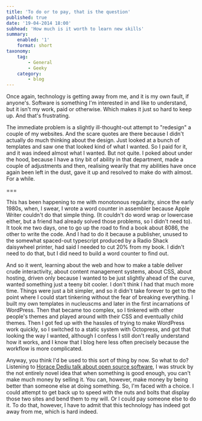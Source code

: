 ```yaml
---
title: 'To do or to pay, that is the question'
published: true
date: '19-04-2014 18:00'
subhead: 'How much is it worth to learn new skills'
summary:
    enabled: '1'
    format: short
taxonomy:
    tag:
        - General
        - Geeky
    category:
        - blog
---
```


Once again, technology is getting away from me, and it is my own fault, if anyone's. Software is something I'm interested in and like to understand, but it isn't my work, paid or otherwise. Which makes it just so hard to keep up. And that's frustrating.

The immediate problem is a slightly ill-thought-out attempt to "redesign" a couple of my websites. And the scare quotes are there because I didn't actually do much thinking about the design. Just looked at a bunch of templates and saw one that looked kind of what I wanted. So I paid for it, and it was indeed almost what I wanted. But not quite. I poked about under the hood, because I have a tiny bit of ability in that department, made a couple of adjustments and then, realising wearily that my abilities have once again been left in the dust, gave it up and resolved to make do with almost. For a while.

===

This has been happening to me with monotonous regularity, since the early 1980s, when, I swear, I wrote a word counter in assembler because Apple Writer couldn't do that simple thing. (It couldn't do word wrap or lowercase either, but a friend had already solved those problems, so I didn't need to). It took me two days, one to go up the road to find a book about 8086, the other to write the code. And I had to do it because a publisher, unused to the somewhat spaced-out typescript produced by a Radio Shack daisywheel printer, had said I needed to cut 20% from my book. I didn't need to do that, but I did need to build a word counter to find out.

And so it went, learning about the web and how to make a table deliver crude interactivity, about content management systems, about CSS, about hosting, driven only because I wanted to be just slightly ahead of the curve, wanted something just a teeny bit cooler. I don't think I had that much more time. Things were just a bit simpler, and so it didn't take forever to get to the point where I could start tinkering without the fear of breaking everything. I built my own templates in nucleuscms and later in the first incarnations of WordPress. Then that became too complex, so I tinkered with other people's themes and played around with their CSS and eventually child themes. Then I got fed up with the hassles of trying to make WordPress work quickly, so I switched to a static system with Octopress, and got that looking the way I wanted, although I confess I still don't really understand how it works, and I know that I blog here less often precisely because the workflow is more complicated.

Anyway, you think I'd be used to this sort of thing by now. So what to do? Listening to [Horace Dediu talk about open source software](http://5by5.tv/rubyonrails/146), I was struck by the not entirely novel idea that when something is good enough, you can't make much money by selling it. You can, however, make money by being better than someone else at doing something. So, I'm faced with a choice. I could attempt to get back up to speed with the nuts and bolts that display those two sites and bend them to my will. Or I could pay someone else to do it. To do that, however, I have to admit that this technology has indeed got away from me, which is hard indeed.